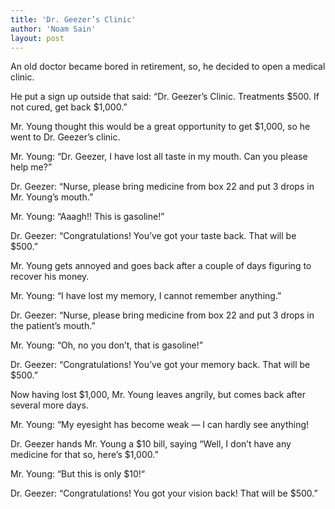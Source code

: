 ```yaml
---
title: 'Dr. Geezer’s Clinic'
author: 'Noam Sain'
layout: post
---
```


An old doctor became bored in retirement, so, he decided to open a medical clinic.

He put a sign up outside that said: “Dr. Geezer’s Clinic. Treatments $500. If not cured, get back $1,000.”

Mr. Young thought this would be a great opportunity to get $1,000, so he went to Dr. Geezer’s clinic.

Mr. Young: “Dr. Geezer, I have lost all taste in my mouth. Can you please help me?”

Dr. Geezer: “Nurse, please bring medicine from box 22 and put 3 drops in Mr. Young’s mouth.”

Mr. Young: “Aaagh!! This is gasoline!”

Dr. Geezer: “Congratulations! You’ve got your taste back. That will be $500.”

Mr. Young gets annoyed and goes back after a couple of days figuring to recover his money.

Mr. Young: “I have lost my memory, I cannot remember anything.”

Dr. Geezer: “Nurse, please bring medicine from box 22 and put 3 drops in the patient’s mouth.”

Mr. Young: “Oh, no you don’t, that is gasoline!”

Dr. Geezer: “Congratulations! You’ve got your memory back. That will be $500.”

Now having lost $1,000, Mr. Young leaves angrily, but comes back after several more days.

Mr. Young: “My eyesight has become weak — I can hardly see anything!

Dr. Geezer hands Mr. Young a $10 bill, saying “Well, I don’t have any medicine for that so, here’s $1,000.”

Mr. Young: “But this is only $10!“

Dr. Geezer: “Congratulations! You got your vision back! That will be $500.”